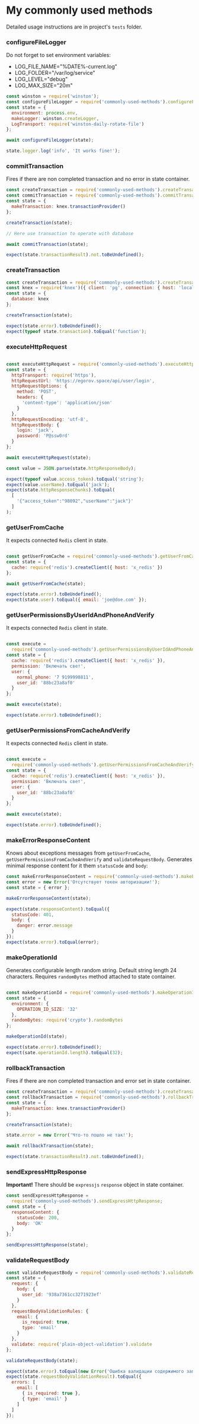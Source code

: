 # My commonly used methods  

Detailed usage instructions are in project's `tests` folder.

### configureFileLogger  

Do not forget to set environment variables:  
 - LOG_FILE_NAME="%DATE%-current.log"  
 - LOG_FOLDER="/var/log/service"  
 - LOG_LEVEL="debug"  
 - LOG_MAX_SIZE="20m"  

```javascript  
const winston = require('winston');
const configureFileLogger = require('commonly-used-methods').configureFileLogger;
const state = {
  environment: process.env,
  makeLogger: winston.createLogger,
  LogTransport: require('winston-daily-rotate-file')
};

await configureFileLogger(state);

state.logger.log('info', 'It works fine!');
```  

### commitTransaction  

Fires if there are non completed transaction and no error in state container.

```javascript  
const createTransaction = require('commonly-used-methods').createTransaction;
const commitTransaction = require('commonly-used-methods').commitTransaction;
const state = {
  makeTransaction: knex.transactionProvider()
};

createTransaction(state);

// Here use transaction to operate with database

await commitTransaction(state);

expect(state.transactionResult).not.toBeUndefined();
```  

### createTransaction  

```javascript  
const createTransaction = require('commonly-used-methods').createTransaction;
const knex = require('knex')({ client: 'pg', connection: { host: 'localhost' }});
const state = {
  database: knex
};

createTransaction(state);

expect(state.error).toBeUndefined();
expect(typeof state.transaction).toEqual('function');
```  

### executeHttpRequest  

```javascript

const executeHttpRequest = require('commonly-used-methods').executeHttpRequest;
const state = {
  httpTransport: require('https'),
  httpRequestUrl: 'https://egorov.space/api/user/login',
  httpRequestOptions: {
    method: 'POST',
    headers: {
      'content-type': 'application/json'
    }
  },
  httpRequestEncoding: 'utf-8',
  httpRequestBody: {
    login: 'jack',
    password: 'P@ssw0rd'
  }
};

await executeHttpRequest(state);

const value = JSON.parse(state.httpResponseBody);

expect(typeof value.access_token).toEqual('string');
expect(value.userName).toEqual('jack');
expect(state.httpResponseChunks).toEqual(
  [
    '{"access_token":"98092","userName":"jack"}' 
  ]
);

```  

### getUserFromCache  

It expects connected `Redis` client in state.  

```javascript

const getUserFromCache = require('commonly-used-methods').getUserFromCache;
const state = {
  cache: require('redis').createClient({ host: 'x_redis' })
};

await getUserFromCache(state);

expect(state.error).toBeUndefined();
expect(state.user).toEqual({ email: 'joe@doe.com' });

```  

### getUserPermissionsByUserIdAndPhoneAndVerify  

It expects connected `Redis` client in state.  

```javascript

const execute = 
  require('commonly-used-methods').getUserPermissionsByUserIdAndPhoneAndVerify;
const state = {
  cache: require('redis').createClient({ host: 'x_redis' }),
  permission: 'Включать свет',
  user: {
    normal_phone: '7 9199998811',
    user_id: '88bc23a8af0'
  }
};

await execute(state);

expect(state.error).toBeUndefined();

```  

### getUserPermissionsFromCacheAndVerify  

It expects connected `Redis` client in state.  

```javascript

const execute = 
  require('commonly-used-methods').getUserPermissionsFromCacheAndVerify;
const state = {
  cache: require('redis').createClient({ host: 'x_redis' }),
  permission: 'Включать свет',
  user: {
    user_id: '88bc23a8af0'
  }
};

await execute(state);

expect(state.error).toBeUndefined();

```  

### makeErrorResponseContent  

Knows about exceptions messages from `getUserFromCache`, `getUserPermissionsFromCacheAndVerify` and `validateRequestBody`. Generates minimal response content for it them `statusCode` and `body`:

```javascript  
const makeErrorResponseContent = require('commonly-used-methods').makeErrorResponseContent;
const error = new Error('Отсутствует токен авторизации!');
const state = { error };

makeErrorResponseContent(state);

expect(state.responseContent).toEqual({
  statusCode: 401,
  body: {
    danger: error.message
  }
});
expect(state.error).toEqual(error);
```  

### makeOperationId  

Generates configurable length random string. Default string length 24 characters. Requires `randomBytes` method attached to state container.

```javascript

const makeOperationId = require('commonly-used-methods').makeOperationId;
const state = {
  environment: {
    OPERATION_ID_SIZE: '32'
  },
  randomBytes: require('crypto').randomBytes
};

makeOperationId(state);

expect(state.error).toBeUndefined();
expect(sate.operationId.length).toEqual(32);

```  

### rollbackTransaction  

Fires if there are non completed transaction and error set in state container.

```javascript  
const createTransaction = require('commonly-used-methods').createTransaction;
const rollbackTransaction = require('commonly-used-methods').rollbackTransaction;
const state = {
  makeTransaction: knex.transactionProvider()
};

createTransaction(state);

state.error = new Error('Что-то пошло не так!');

await rollbackTransaction(state);

expect(state.transactionResult).not.toBeUndefined();
```  

### sendExpressHttpResponse  

**Important!** There should be `expressjs` `response` object in state container.

```javascript  
const sendExpressHttpResponse = 
  require('commonly-used-methods').sendExpressHttpResponse;
const state = {
  responseContent: {
    statusCode: 200,
    body: 'OK'
  }
};

sendExpressHttpResponse(state);
```  

### validateRequestBody  

```javascript  
const validateRequestBody = require('commonly-used-methods').validateRequestBody;
const state = {
  request: {
    body: {
      user_id: '938a7361cc3271923ef'
    }
  },
  requestBodyValidationRules: {
    email: {
      is_required: true,
      type: 'email'
    }
  },
  validate: require('plain-object-validation').validate
};

validateRequestBody(state);

expect(state.error).toEqual(new Error('Ошибка валидации содержимого запроса!'));
expect(state.requestBodyValidationResult).toEqual({
  errors: [
    email: [
      { is_required: true },
      { type: 'email' }
    ]
  ]
});
```  